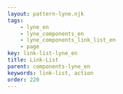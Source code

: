 ```yaml
---
layout: pattern-lyne.njk
tags: 
    - lyne_en
    - lyne_components_en
    - lyne_components_link_list_en
    - page
key: link-list-lyne_en
title: Link-List
parent: components-lyne_en
keywords: link-list, action
order: 220
---
```

